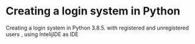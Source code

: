 <h1> Creating a login system in Python </h1>
<p> Creating a login system in Python 3.8.5. with registered and unregistered users , using IntelijIDE as IDE</p>
